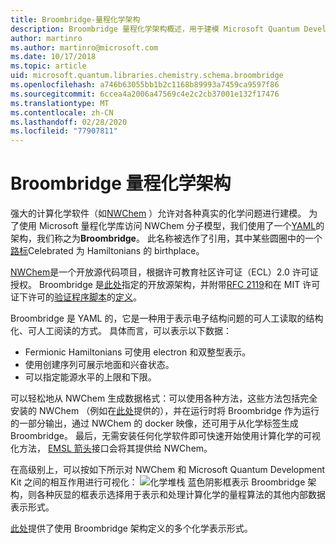 ```yaml
---
title: Broombridge-量程化学架构
description: Broombridge 量程化学架构概述，用于建模 Microsoft Quantum Development Kit 的实际化学问题。
author: martinro
ms.author: martinro@microsoft.com
ms.date: 10/17/2018
ms.topic: article
uid: microsoft.quantum.libraries.chemistry.schema.broombridge
ms.openlocfilehash: a746b63055bb1b2c1168b89993a7459ca9597f86
ms.sourcegitcommit: 6ccea4a2006a47569c4e2c2cb37001e132f17476
ms.translationtype: MT
ms.contentlocale: zh-CN
ms.lasthandoff: 02/28/2020
ms.locfileid: "77907811"
---
```

# <a name="broombridge-quantum-chemistry-schema"></a>Broombridge 量程化学架构 # 

强大的计算化学软件（如[NWChem](http://www.nwchem-sw.org/) ）允许对各种真实的化学问题进行建模。 为了使用 Microsoft 量程化学库访问 NWChem 分子模型，我们使用了一个[YAML](https://en.wikipedia.org/wiki/YAML)的架构，我们称之为**Broombridge**。 此名称被选作了引用，其中某些圆圈中的一个[路标](https://en.wikipedia.org/wiki/Broom_Bridge)Celebrated 为 Hamiltonians 的 birthplace。 

[NWChem](https://github.com/nwchemgit/nwchem)是一个开放源代码项目，根据许可教育社区许可证（ECL）2.0 许可证授权。 Broombridge 是[此处](xref:microsoft.quantum.libraries.chemistry.schema.broombridge)指定的开放源架构，并附带[RFC 2119](https://tools.ietf.org/html/rfc2119)和在 MIT 许可证下许可的[验证程序脚本](https://raw.githubusercontent.com/Microsoft/Quantum/master/Chemistry/Schema/validator.py)的[定义](https://raw.githubusercontent.com/Microsoft/Quantum/master/Chemistry/Schema/broombridge-0.1.schema.json)。 

Broombridge 是 YAML 的，它是一种用于表示电子结构问题的可人工读取的结构化、可人工阅读的方式。 具体而言，可以表示以下数据： 
- Fermionic Hamiltonians 可使用 electron 和双整型表示。 
- 使用创建序列可展示地面和兴奋状态。
- 可以指定能源水平的上限和下限。

可以轻松地从 NWChem 生成数据格式：可以使用各种方法，这些方法包括完全安装的 NWChem （例如在[此处](https://github.com/nwchemgit/nwchem/tree/master/QA/chem_library_tests)提供的），并在运行时将 Broombridge 作为运行的一部分输出，通过 NWChem 的 docker 映像，还可用于从化学标签生成 Broombridge。 最后，无需安装任何化学软件即可快速开始使用计算化学的可视化方法， [EMSL 箭头](https://arrows.emsl.pnnl.gov/api/qsharp_chem)接口会将其提供给 NWChem。 

在高级别上，可以按如下所示对 NWChem 和 Microsoft Quantum Development Kit 之间的相互作用进行可视化： ![化学堆栈](~/media/broombridge.png) 蓝色阴影框表示 Broombridge 架构，则各种灰显的框表示选择用于表示和处理计算化学的量程算法的其他内部数据表示形式。 

[此处](https://github.com/microsoft/Quantum/tree/master/Chemistry/IntegralData/YAML)提供了使用 Broombridge 架构定义的多个化学表示形式。
